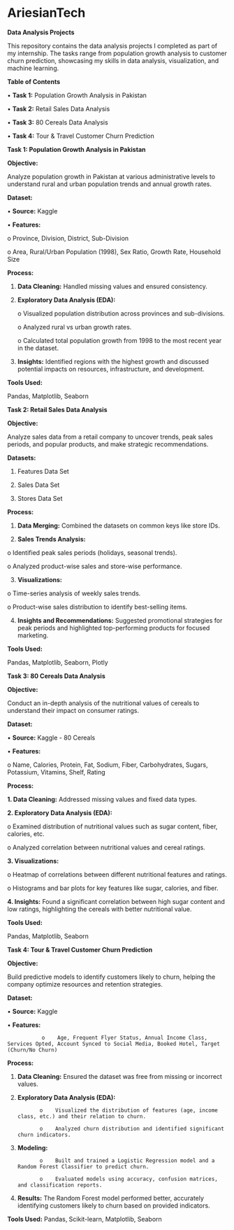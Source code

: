 # AriesianTech 

**Data Analysis Projects**

This repository contains the data analysis projects I completed as part of my internship. The tasks range from population growth analysis to customer churn prediction, showcasing my skills in data analysis, visualization, and machine learning.


**Table of Contents**

   •        **Task 1:** Population Growth Analysis in Pakistan

   •	    **Task 2:** Retail Sales Data Analysis

   •	    **Task 3:** 80 Cereals Data Analysis

   •	    **Task 4:** Tour & Travel Customer Churn Prediction

   

**Task 1: Population Growth Analysis in Pakistan**


**Objective:**

Analyze population growth in Pakistan at various administrative levels to understand rural and urban population trends and annual growth rates.

**Dataset:**

•	**Source:** Kaggle

•	**Features:**

o	Province, Division, District, Sub-Division
     
o	Area, Rural/Urban Population (1998), Sex Ratio, Growth Rate, Household Size
     
**Process:**

1.	**Data Cleaning:** Handled missing values and ensured consistency.
	
2.	**Exploratory Data Analysis (EDA):**
   
     o	Visualized population distribution across provinces and sub-divisions.
  	
     o	Analyzed rural vs urban growth rates.
  	
     o	Calculated total population growth from 1998 to the most recent year in the dataset.
  	
3.	**Insights:** Identified regions with the highest growth and discussed potential impacts on resources, infrastructure, and development.
   
**Tools Used:**

Pandas, Matplotlib, Seaborn



**Task 2: Retail Sales Data Analysis**


**Objective:**

Analyze sales data from a retail company to uncover trends, peak sales periods, and popular products, and make strategic recommendations.


**Datasets:**


1.	Features Data Set
	
2.	Sales Data Set
	
3.	Stores Data Set

**Process:**

1.	**Data Merging:** Combined the datasets on common keys like store IDs.
    
2.	**Sales Trends Analysis:**
   
o	Identified peak sales periods (holidays, seasonal trends).

o	Analyzed product-wise sales and store-wise performance.

3.	**Visualizations:**
   
o	Time-series analysis of weekly sales trends.

o	Product-wise sales distribution to identify best-selling items.

4.	**Insights and Recommendations:** Suggested promotional strategies for peak periods and highlighted top-performing products for focused marketing.
   
**Tools Used:**

Pandas, Matplotlib, Seaborn, Plotly




**Task 3: 80 Cereals Data Analysis**


**Objective:**

Conduct an in-depth analysis of the nutritional values of cereals to understand their impact on consumer ratings.


**Dataset:**

•	**Source:** Kaggle - 80 Cereals

•	**Features:**

o	Name, Calories, Protein, Fat, Sodium, Fiber, Carbohydrates, Sugars, Potassium, Vitamins, Shelf, Rating


**Process:**

**1.	Data Cleaning:** Addressed missing values and fixed data types.

**2.	Exploratory Data Analysis (EDA):**

o	Examined distribution of nutritional values such as sugar content, fiber, calories, etc.

o	Analyzed correlation between nutritional values and cereal ratings.

**3.	Visualizations:**

o	Heatmap of correlations between different nutritional features and ratings.

o	Histograms and bar plots for key features like sugar, calories, and fiber.

**4.	Insights:** Found a significant correlation between high sugar content and low ratings, highlighting the cereals with better nutritional value.


**Tools Used:**

Pandas, Matplotlib, Seaborn




**Task 4: Tour & Travel Customer Churn Prediction**


**Objective:**

Build predictive models to identify customers likely to churn, helping the company optimize resources and retention strategies.


**Dataset:**


•	**Source:** Kaggle

•	**Features:**

               o	Age, Frequent Flyer Status, Annual Income Class, Services Opted, Account Synced to Social Media, Booked Hotel, Target (Churn/No Churn)

	
**Process:**


1.	**Data Cleaning:** Ensured the dataset was free from missing or incorrect values.

2.	**Exploratory Data Analysis (EDA):**
   
               o	Visualized the distribution of features (age, income class, etc.) and their relation to churn.
  	
               o	Analyzed churn distribution and identified significant churn indicators.
  	
3.	**Modeling:**
   
               o	Built and trained a Logistic Regression model and a Random Forest Classifier to predict churn.
  	
               o	Evaluated models using accuracy, confusion matrices, and classification reports.
  	
4.	**Results:** The Random Forest model performed better, accurately identifying customers likely to churn based on provided indicators.

   
**Tools Used:**
Pandas, Scikit-learn, Matplotlib, Seaborn




